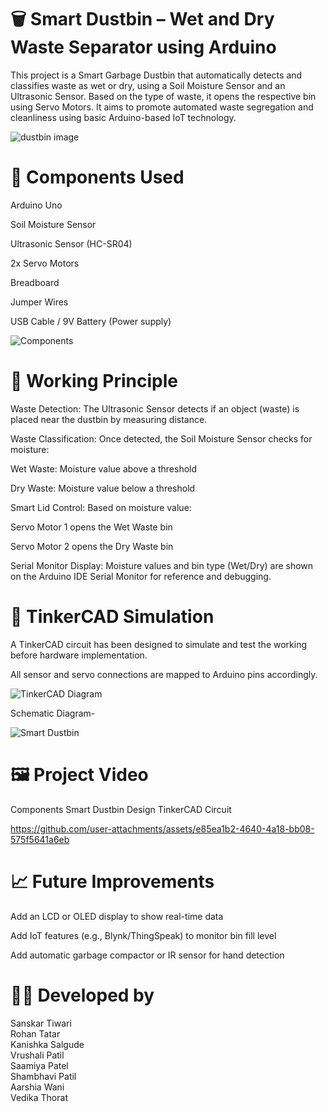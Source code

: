 # 🗑️ Smart Dustbin – Wet and Dry Waste Separator using Arduino
This project is a Smart Garbage Dustbin that automatically detects and classifies waste as wet or dry, using a Soil Moisture Sensor and an Ultrasonic Sensor. Based on the type of waste, it opens the respective bin using Servo Motors. It aims to promote automated waste segregation and cleanliness using basic Arduino-based IoT technology.

![dustbin image](https://github.com/user-attachments/assets/6f0ff1cf-38b4-43f3-b48d-8c711e768b04)


# 🔧 Components Used
Arduino Uno

Soil Moisture Sensor

Ultrasonic Sensor (HC-SR04)

2x Servo Motors

Breadboard

Jumper Wires

USB Cable / 9V Battery (Power supply)

![Components](https://github.com/user-attachments/assets/85af20b2-de4a-49c6-891b-5c514a14baf7)

# 🔌 Working Principle
Waste Detection:
The Ultrasonic Sensor detects if an object (waste) is placed near the dustbin by measuring distance.

Waste Classification:
Once detected, the Soil Moisture Sensor checks for moisture:

Wet Waste: Moisture value above a threshold

Dry Waste: Moisture value below a threshold

Smart Lid Control:
Based on moisture value:

Servo Motor 1 opens the Wet Waste bin

Servo Motor 2 opens the Dry Waste bin

Serial Monitor Display:
Moisture values and bin type (Wet/Dry) are shown on the Arduino IDE Serial Monitor for reference and debugging.

# 🧪 TinkerCAD Simulation
A TinkerCAD circuit has been designed to simulate and test the working before hardware implementation.

All sensor and servo connections are mapped to Arduino pins accordingly.

![TinkerCAD Diagram](https://github.com/user-attachments/assets/9f30b6f8-8b0f-4c95-a44c-72281516e212)

Schematic Diagram- 

![Smart Dustbin ](https://github.com/user-attachments/assets/2290d4e8-2b52-4cb5-8fed-2750813a8fc6)

# 🖼️ Project Video
Components	Smart Dustbin Design	TinkerCAD Circuit



https://github.com/user-attachments/assets/e85ea1b2-4640-4a18-bb08-575f5641a6eb


# 📈 Future Improvements
Add an LCD or OLED display to show real-time data

Add IoT features (e.g., Blynk/ThingSpeak) to monitor bin fill level

Add automatic garbage compactor or IR sensor for hand detection

# 🧑‍💻 Developed by
Sanskar Tiwari  
Rohan Tatar  
Kanishka Salgude  
Vrushali Patil  
Saamiya Patel  
Shambhavi Patil  
Aarshia Wani  
Vedika Thorat  
